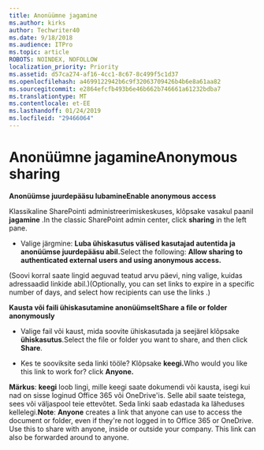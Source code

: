 ```yaml
---
title: Anonüümne jagamine
ms.author: kirks
author: Techwriter40
ms.date: 9/18/2018
ms.audience: ITPro
ms.topic: article
ROBOTS: NOINDEX, NOFOLLOW
localization_priority: Priority
ms.assetid: d57ca274-af16-4cc1-8c67-8c499f5c1d37
ms.openlocfilehash: a4699122942b6c9f32063709426b4b6e8a61aa82
ms.sourcegitcommit: e2864efcfb493b6e46b662b746661a61232bdba7
ms.translationtype: MT
ms.contentlocale: et-EE
ms.lasthandoff: 01/24/2019
ms.locfileid: "29466064"
---
```

# <a name="anonymous-sharing"></a><span data-ttu-id="3cf87-102">Anonüümne jagamine</span><span class="sxs-lookup"><span data-stu-id="3cf87-102">Anonymous sharing</span></span>

 <span data-ttu-id="3cf87-103">**Anonüümse juurdepääsu lubamine**</span><span class="sxs-lookup"><span data-stu-id="3cf87-103">**Enable anonymous access**</span></span>
  
<span data-ttu-id="3cf87-104">Klassikaline SharePointi administreerimiskeskuses, klõpsake vasakul paanil **jagamine** .</span><span class="sxs-lookup"><span data-stu-id="3cf87-104">In the classic SharePoint admin center, click **sharing** in the left pane.</span></span> 
  
- <span data-ttu-id="3cf87-105">Valige järgmine: **Luba ühiskasutus välised kasutajad autentida ja anonüümse juurdepääsu abil.**</span><span class="sxs-lookup"><span data-stu-id="3cf87-105">Select the following: **Allow sharing to authenticated external users and using anonymous access.**</span></span>
  
<span data-ttu-id="3cf87-106">(Soovi korral saate lingid aeguvad teatud arvu päevi, ning valige, kuidas adressaadid linkide abil.)</span><span class="sxs-lookup"><span data-stu-id="3cf87-106">(Optionally, you can set links to expire in a specific number of days, and select how recipients can use the links .)</span></span>
    
 <span data-ttu-id="3cf87-107">**Kausta või faili ühiskasutamine anonüümselt**</span><span class="sxs-lookup"><span data-stu-id="3cf87-107">**Share a file or folder anonymously**</span></span>
  
- <span data-ttu-id="3cf87-108">Valige fail või kaust, mida soovite ühiskasutada ja seejärel klõpsake **ühiskasutus**.</span><span class="sxs-lookup"><span data-stu-id="3cf87-108">Select the file or folder you want to share, and then click **Share**.</span></span> 
    
- <span data-ttu-id="3cf87-109">Kes te sooviksite seda linki tööle? Klõpsake **keegi.**</span><span class="sxs-lookup"><span data-stu-id="3cf87-109">Who would you like this link to work for? click **Anyone.**</span></span>
  
 <span data-ttu-id="3cf87-p101">**Märkus**: **keegi** loob lingi, mille keegi saate dokumendi või kausta, isegi kui nad on sisse loginud Office 365 või OneDrive'is. Selle abil saate teistega, sees või väljaspool teie ettevõtet. Seda linki saab edastada ka läheduses kellelegi.</span><span class="sxs-lookup"><span data-stu-id="3cf87-p101">**Note**: **Anyone** creates a link that anyone can use to access the document or folder, even if they're not logged in to Office 365 or OneDrive. Use this to share with anyone, inside or outside your company. This link can also be forwarded around to anyone.</span></span> 
    

